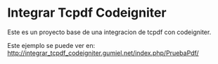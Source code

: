 # Integrar Tcpdf Codeigniter

Este es un proyecto base de una integracion de tcpdf con codeigniter.

Este ejemplo se puede ver en: http://integrar_tcpdf_codeigniter.gumiel.net/index.php/PruebaPdf/
